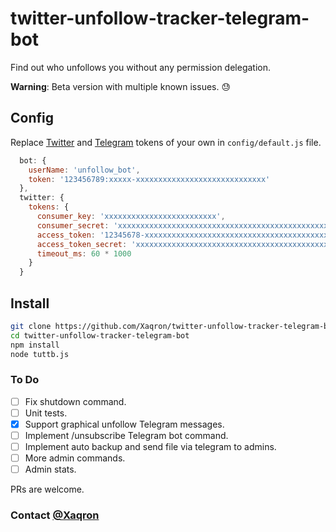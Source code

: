 # twitter-unfollow-tracker-telegram-bot

Find out who unfollows you without any permission delegation.

**Warning**: Beta version with multiple known issues. :sweat:

## Config

Replace [Twitter](https://apps.twitter.com) and [Telegram](https://t.me/BotFather) tokens of your own in `config/default.js` file.

```js
  bot: {
    userName: 'unfollow_bot',
    token: '123456789:xxxxx-xxxxxxxxxxxxxxxxxxxxxxxxxxxxx'
  },
  twitter: {
    tokens: {
      consumer_key: 'xxxxxxxxxxxxxxxxxxxxxxxxx',
      consumer_secret: 'xxxxxxxxxxxxxxxxxxxxxxxxxxxxxxxxxxxxxxxxxxxxxxxxxx',
      access_token: '12345678-xxxxxxxxxxxxxxxxxxxxxxxxxxxxxxxxxxxxxxxxx',
      access_token_secret: 'xxxxxxxxxxxxxxxxxxxxxxxxxxxxxxxxxxxxxxxxxxxxx',
      timeout_ms: 60 * 1000
    }
  }
```

## Install

```bash
git clone https://github.com/Xaqron/twitter-unfollow-tracker-telegram-bot.git
cd twitter-unfollow-tracker-telegram-bot
npm install
node tuttb.js
```

### To Do

- [ ] Fix shutdown command.
- [ ] Unit tests.
- [x] Support graphical unfollow Telegram messages.
- [ ] Implement /unsubscribe Telegram bot command.
- [ ] Implement auto backup and send file via telegram to admins.
- [ ] More admin commands.
- [ ] Admin stats.

PRs are welcome.
### Contact [@Xaqron](https://twitter.com/xaqron)
